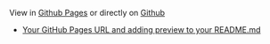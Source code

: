 View in [Github Pages]([https://umraodhananjay.github.io/testweb/]) or directly on [Github](https://github.com/umraodhananjay/testweb/) 
* [Your GitHub Pages URL and adding preview to your README.md](/index.html)

